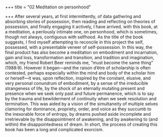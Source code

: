 +++
title = "02 Meditation on personhood"

+++
After several years, at first intermittently, of data gathering and absorbing stories of possession, then reading and reflecting on theories of possession, and finally engaging it actively, I have arrived, with this book, at a meditation, a perilously intimate one, on personhood, which is sometimes, though not always, contiguous with selfhood. As the title of the book suggests, I find myself attempting to reconcile in this project the self, possessed, with a presentable veneer of self-possession. In this way, the final product has also become a meditation on embodiment and incarnation, gain and loss, transformation and transition, and tradition and imagination, which, my friend Robert Beer reminds me, “must become the same thing” (1988:9). However it began—and the raison d’être of scholarship is often contested, perhaps especially within the mind and body of the scholar him or herself—it was, upon reflection, inspired by the constant, elusive, and very personal conundrum of embodiment, by a sense of the irreducible strangeness of life, by the shock of an eternally mutating present and presence when we seek only past and future permanence, which is to say by the trauma and bewilderment of continuity when we seek resolution and termination. This was aided by a vision of the simultaneity of multiple selves clamoring for dominance, propriety, order, and voice as they succumb to the inexorable force of entropy, by dreams pushed aside incomplete and irretrievable by the disappointment of awakening, and by awakening to (and within) the disappointedness of dream. In short, the process of creating this book has been a long and complicated exorcism.
